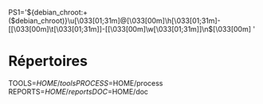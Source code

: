 PS1='${debian_chroot:+($debian_chroot)}\u\[\033[01;31m\]@\[\033[00m\]\h\[\033[01;31m\]-[\[\033[00m\]\t\[\033[01;31m\]]-[\[\033[00m\]\w\[\033[01;31m\]]\n\$\[\033[00m\] '

# Répertoires
TOOLS=$HOME/tools
PROCESS=$HOME/process
REPORTS=$HOME/reports
DOC=$HOME/doc